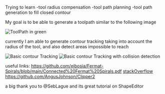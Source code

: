 Trying to learn 
-tool radius compensation
-tool path planning
-tool path generation to fill closed contour


My goal is to be able to generate a toolpath similar to the following image

![ToolPath in green](/Ressources/Capture%20d'écran%202024-04-26%20165647.png)


currently I am able to generate contour tracking taking into account the radius of the tool, and also detect areas impossible to reach

![Basic contour Tracking](/Ressources/Capture%20d'écran%202024-04-26%20164833.png)
![Basic contour Tracking with collision detection](/Ressources/Capture%20d'écran%202024-04-26%20165204.png)

useful links:
https://github.com/ejbosia/Fermat-Spirals/blob/main/Connected%20Fermat%20Spirals.pdf
[stackOverflow](https://stackoverflow.com/questions/1109536/an-algorithm-for-inflating-deflating-offsetting-buffering-polygons)
https://github.com/AngusJohnson/Clipper2



a big thank you to @SebLague and its great tutorial on ShapeEditor
